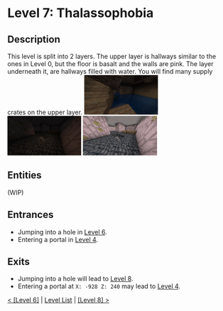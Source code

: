 # Level 7: Thalassophobia

## Description
This level is split into 2 layers. The upper layer is hallways similar to the ones in Level 0, but the floor is basalt and the walls are pink. The layer underneath it, are hallways filled with water. You will find many supply crates on the upper layer.
<img src="./img/Level_7_downstairs.png" title="Downstairs" width="33%" />
<img src="./img/Level_7_upstairs_dark.png" title="Upstairs (original)" width="33%"/>
<img src="./img/Level_7_upstairs_bright.png" title="Upstairs (brightend)" width="33%" />

## Entities
(WIP)

## Entrances
* Jumping into a hole in <a href="./Level_6.md">Level 6</a>.
* Entering a portal in <a href="./Level_4.md">Level 4</a>.

## Exits
* Jumping into a hole will lead to <a href="./Level_8.md">Level 8</a>.
* Entering a portal at `X: -928 Z: 240` may lead to <a href="./Level_4.md">Level 4</a>.

<a href="./Level_6.md">< [Level 6]</a> | <a href="./Levels.md">Level List</a> | <a href="./Level_8.md">[Level 8] ></a>